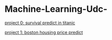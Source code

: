 # Machine-Learning-Udc-

[project 0: survival predict in titanic](https://github.com/FengSiyang/Machine-Learning-Udc-/tree/master/titanic_survival_predict)

[project 1: boston housing price predict](https://github.com/FengSiyang/Machine-Learning-Udc-/tree/master/boston_housing)
